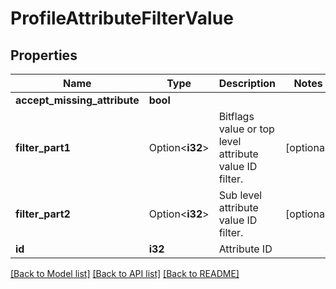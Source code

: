 # ProfileAttributeFilterValue

## Properties

Name | Type | Description | Notes
------------ | ------------- | ------------- | -------------
**accept_missing_attribute** | **bool** |  | 
**filter_part1** | Option<**i32**> | Bitflags value or top level attribute value ID filter. | [optional]
**filter_part2** | Option<**i32**> | Sub level attribute value ID filter. | [optional]
**id** | **i32** | Attribute ID | 

[[Back to Model list]](../README.md#documentation-for-models) [[Back to API list]](../README.md#documentation-for-api-endpoints) [[Back to README]](../README.md)


